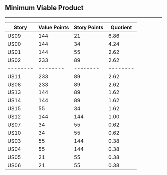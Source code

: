 
## Minimum Viable Product

---

| Story | Value Points | Story Points | Quotient |
| -------- | -------- | -------- |----------|
| US09  | 144 | 21 | 6.86     |
| US00  | 144 | 34 | 4.24     |
| US01  | 144 | 55 | 2.62     |
| US02  | 233 | 89 | 2.62     |
| -------- | -------- | -------- | -------- |
| US11  | 233 | 89 | 2.62     |
| US08  | 233 | 89 | 2.62     |
| US13  | 144 | 89 | 1.62     |
| US14  | 144 | 89 | 1.62     |
| US15  | 55 | 34 | 1.62     |
| US12  | 144 | 144 | 1.00       |
| US07  | 34 | 55 | 0.62     |
| US10  | 34 | 55 | 0.62     |
| US03  | 55 | 144 | 0.38     |
| US04  | 55 | 144 | 0.38     |
| US05  | 21 | 55 | 0.38     |
| US06  | 21 | 55 | 0.38     |
